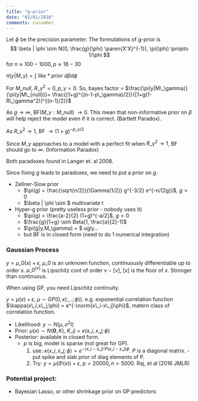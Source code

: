```yaml
---
title: "g-prior"
date: "02/01/2016"
comments: cucumber
---
```


Let $\phi$ be the precision parameter. The formulations of g-prior is 
$$
  \beta | \phi \sim N(0, \frac{g}{\phi} \paren{X'X}^{-1}), \pi(\phi) \propto 1/\phi
$$
for $n \approx 100-1000, p \approx 16-30$

$\pi(y | M\_\gamma) = \int~like*prior~d\beta d\phi$

For $M\_{null}$, $R\_\gamma^2 = 0, p\_\gamma=0$. So, bayes factor = $\frac{\pi(y|M\_\gamma)}{\pi(y|M\_{null})}= \frac{(1+g)^{(n-1-p\_\gamma)/2}}{[1+g(1-R\_\gamma^2)]^{(n-1)/2}}$

As $g \rightarrow \infty$, BF($M\_\gamma: M\_{null}$) $\rightarrow 0$. This mean that non-informative prior on $\beta$ will help reject the model even if it is correct. (Bartlett Paradox).

As $R\_\gamma^2 \rightarrow 1$, BF $\rightarrow (1+g)^{-p\_\gamma/2}$

Since $M\_\gamma$ approaches to a model with a perfect fit when $R\_\gamma^2 \rightarrow 1$, BF should go to $\infty$. (Information Paradox)

Both paradoxes found in Langer et. al 2008.

Since fixing $g$ leads to paradoxes, we need to put a prior on $g$.

- Zellner-Siow prior
    - $\pi(g) = \frac{\sqrt{n/2}}{\Gamma(1/2)} g^{-3/2} e^{-n/(2g)}$, $g \gt 0$
    - $\beta | \phi \sim $ multivariate t
- Hyper-g prior (pretty useless prior - nobody uses it)
    - $\pi(g) = \frac{a-2}{2} (1+g)^{-a/2}$, $g \gt 0$
    - $\frac{g}{1+g} \sim Beta(1, \frac{a}{2}-1)$
    - $\pi(g|y,M\_\gamma) = $ ugly...
    - but BF is in closed form (need to do 1 numerical integration)

### Gaussian Process
$y = \mu\_0(x) + \epsilon$, $\mu\_0$ is an unknown function, continuously differentiable up to order $s$.
$\mu\_0^{(\nu)}$ is Lipschitz cont of order $\nu-[\nu]$, $[x]$ is the floor of $x$. Stronger than continuous.

When using GP, you need Lipschitz continuity. 

$y = \mu(x) + \epsilon$, $\mu \sim GP(0,\kappa(.,.; \phi))$. e.g. exponential correlation function $\kappa(x\_i,x\_j;\phi) = e^{-\norm{x\_i-x\_j}\phi}$, matern class of correlation function.

- Likelihood: $y \sim N(\mu,\sigma^2 I)$
- Prior: $\mu(x) \sim N(\mathbf 0, K)$, $K\_{ij} = \kappa(x\_i,x\_j; \phi)$
- Posterior: available in closed form.
    - $p$ is big, model is sparse (not great for GP).
        1. use: $\kappa(x\_i,x\_j;\phi) = e^{-(x\_i-x\_j)'P(x\_i-x\_j)\phi}$. $P$ is a diagonal matrix.
          - put spike and slab prior of diag elements of P.
        2. Try: $y = \mu(\Phi(x)) + \epsilon$, $p=20000, n = 5000$. Raj, et al (2016 JMLR)

### Potential project: 

- Bayesian Lasso, or other shrinkage prior on GP predictors 
